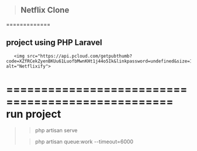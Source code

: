 > ## Netflix Clone
=============

project using PHP Laravel
-------------
       <img src="https://api.pcloud.com/getpubthumb?code=XZfRCekZyenBKUu61LuofbMwnKHt1j44o5Ik&linkpassword=undefined&size=1349x632&crop=0&type=auto" alt="Netflixify">
==================================================
run project
=============
> > php artisan serve
>
> > php artisan queue:work --timeout=6000


